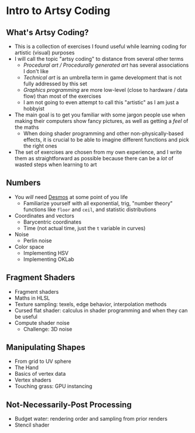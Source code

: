 # Intro to Artsy Coding
## What's Artsy Coding?
- This is a collection of exercises I found useful while learning coding for artistic (visual) purposes
- I will call the topic "artsy coding" to distance from several other terms
  - *Procedural art / Procedurally generated art* has several associations I don't like
  - *Technical art* is an umbrella term in game development that is not fully addressed by this set
  - *Graphics programming* are more low-level (close to hardware / data flow) than most of the exercises
  - I am not going to even attempt to call this "artistic" as I am just a hobbyist
- The main goal is to get you familiar with some jargon people use when making their computers show fancy pictures, as well as getting a *feel* of the maths
  - When doing shader programming and other non-physically-based effects, it is crucial to be able to imagine different functions and pick the right ones
- The set of exercises are chosen from my own experience, and I write them as straightforward as possible because there can be a *lot* of wasted steps when learning to art
 
## Numbers
- You *will* need [Desmos](https://www.desmos.com/calculator) at some point of you life
  - Familiarize yourself with all exponential, trig, "number theory" functions like `floor` and `ceil`, and statistic distributions
- Coordinates and vectors
  - Barycentric coordinates
  - Time (not actual time, just the `t` variable in curves)
- Noise
  - Perlin noise
- Color space
  - Implementing HSV
  - Implementing OKLab

## Fragment Shaders
- Fragment shaders
- Maths in HLSL
- Texture sampling: texels, edge behavior, interpolation methods
- Cursed flat shader: calculus in shader programming and when they can be useful
- Compute shader noise
  - Challenge: 3D noise

## Manipulating Shapes
- From grid to UV sphere
- The Hand
- Basics of vertex data
- Vertex shaders
- Touching grass: GPU instancing

## Not-Necessarily-Post Processing
- Budget water: rendering order and sampling from prior renders
- Stencil shader
